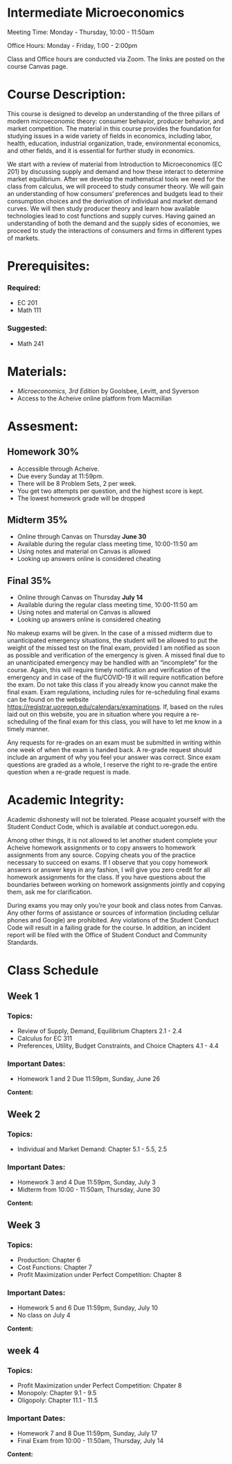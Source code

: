 # Intermediate Microeconomics

Meeting Time: Monday - Thursday, 10:00 - 11:50am

Office Hours: Monday - Friday, 1:00 - 2:00pm

Class and Office hours are conducted via Zoom. The links are posted on the course Canvas page.

# Course Description: 
  
This course is designed to develop an understanding of the three pillars of  modern microeconomic theory: consumer behavior, producer behavior, and market competition. The material in this course provides the foundation for studying issues in a wide variety of fields in economics, including labor, health, education, industrial organization, trade, environmental economics, and other fields, and it is essential for further study in economics. 

We start with a review of material from Introduction to Microeconomics (EC 201) by discussing supply and demand and how these interact to determine market equilibrium. After we develop the mathematical tools we need for the class from calculus, we will proceed to study consumer theory. We will gain an understanding of how consumers’ preferences and budgets lead to their consumption choices and the derivation of individual and market demand curves. We will then study producer theory and learn how available technologies lead to cost functions and supply curves. Having gained an understanding of both the demand and the supply sides of economies, we proceed to study the interactions of consumers and firms in different types of markets. 

# Prerequisites:

### Required:
  - EC 201
  - Math 111
### Suggested:
  - Math 241

# Materials:

  - *Microeconomics, 3rd Edition* by Goolsbee, Levitt, and Syverson
  - Access to the Acheive online platform from Macmillan

# Assesment: 

  ## Homework 30%
    
   - Accessible through Acheive.
   - Due every Sunday at 11:59pm.
   - There will be 8 Problem Sets, 2 per week.
   - You get two attempts per question, and the highest score is kept.
   - The lowest homework grade will be dropped
  
  ## Midterm 35%
  
  - Online through Canvas on Thursday **June 30**
  - Available during the regular class meeting time, 10:00-11:50 am
  - Using notes and material on Canvas is allowed
  - Looking up answers online is considered cheating
  
  ## Final 35%
  
  - Online through Canvas on Thursday **July 14**
  - Available during the regular class meeting time, 10:00-11:50 am
  - Using notes and material on Canvas is allowed
  - Looking up answers online is considered cheating
    
No makeup exams will be given. In the case of a missed midterm due to unanticipated emergency situations, the student will be allowed to put the weight of the missed test on the final exam, provided I am notified as soon as possible and verification of the emergency is given. A missed final due to an unanticipated emergency may be handled with an “incomplete” for the course.  Again, this will require timely notification and verification of the emergency and in case of the flu/COVID-19 it will require notification before the exam. Do not take this class if you already know you cannot make the final exam. Exam regulations, including rules for re-scheduling final exams can be found on the website https://registrar.uoregon.edu/calendars/examinations. If, based on the rules laid out on this website, you are in situation where you require a re-scheduling of the final exam for this class, you will have to let me know in a timely manner.

Any requests for re-grades on an exam must be submitted in writing within one week of when the exam is handed back. A re-grade request should include an argument of why you feel your answer was correct. Since exam questions are graded as a whole, I reserve the right to re-grade the entire question when a re-grade request is made.

# Academic Integrity:

Academic dishonesty will not be tolerated. Please acquaint yourself with the Student Conduct Code, which is available at conduct.uoregon.edu. 

Among other things, it is not allowed to let another student complete your Acheive homework assignments or to copy answers to homework assignments from any source. Copying cheats you of the practice necessary to succeed on exams. If I observe that you copy homework answers or answer keys in any fashion, I will give you zero credit for all homework assignments for the class. If you have questions about the boundaries between working on homework assignments jointly and copying them, ask me for clarification.

During exams you may only you’re your book and class notes from Canvas. Any other forms of assistance or sources of information (including cellular phones and Google) are prohibited. Any violations of the Student Conduct Code will result in a failing grade for the course. In addition, an incident report will be filed with the Office of Student Conduct and Community Standards. 


# Class Schedule

## Week 1

### Topics:
  - Review of Supply, Demand, Equilibrium Chapters 2.1 - 2.4
  - Calculus for EC 311
  - Preferences, Utility, Budget Constraints, and Choice Chapters 4.1 - 4.4

### Important Dates: 
  - Homework 1 and 2 Due 11:59pm, Sunday, June 26
    
 **Content:**

## Week 2

### Topics:
  - Individual and Market Demand: Chapter 5.1 - 5.5, 2.5

### Important Dates: 
  - Homework 3 and 4 Due 11:59pm, Sunday, July 3
  - Midterm from 10:00 - 11:50am, Thursday, June 30
    
 **Content:**

## Week 3

### Topics:
  - Production: Chapter 6
  - Cost Functions: Chapter 7
  - Profit Maximization under Perfect Competition: Chapter 8

### Important Dates: 
  - Homework 5 and 6 Due 11:59pm, Sunday, July 10
  - No class on July 4
    
 **Content:**

## week 4

### Topics:
  - Profit Maximization under Perfect Competition: Chpater 8
  - Monopoly: Chapter 9.1 - 9.5
  - Oligopoly: Chapter 11.1 - 11.5

### Important Dates: 
  - Homework 7 and 8 Due 11:59pm, Sunday, July 17
  - Final Exam from 10:00 - 11:50am, Thursday, July 14
    
 **Content:**


 
